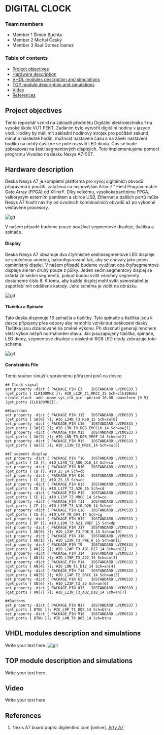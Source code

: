 # DIGITAL CLOCK

### Team members

* Member 1 Šimon Buchta
* Member 2 Michal Český
* Member 3 Raul Gomez Ibanez

### Table of contents

* [Project objectives](#objectives)
* [Hardware description](#hardware)
* [VHDL modules description and simulations](#modules)
* [TOP module description and simulations](#top)
* [Video](#video)
* [References](#references)

<a name="objectives"></a>

## Project objectives

Tento repositář vznikl na základě předmětu Digitální elektrotechnika 1 na vysoké škole VUT FEKT.
Zadáním bylo vytvořit digitální hodiny v jazyce vhdl. Hodiny by měli mít základní hodinový strojek pro počítání sekund, minut a následně hodin, možnost nastavení času a na závěr nastavení budíku na určitý čas kde se poté rozsvítí LED dioda. Čas se bude zobrazovat na šesti segmentových displejích.
Toto implementujeme pomocí programu Vivadeo na desku Nexys A7-50T.

<a name="hardware"></a>

## Hardware description

Deska Nexys A7 je kompletní platforma pro vývoj digitálních obvodů připravená k použití, založená na nejnovějším Artix-7™ Field Programmable Gate Array (FPGA) od Xilinx®. Díky velkému, vysokokapacitnímu FPGA, velkorysým externím pamětem a sbírce USB, Ethernet a dalších portů může Nexys A7 hostit návrhy od úvodních kombinačních obvodů až po výkonné vestavěné procesory.

![git](images/nexys-a7.png)

V našem případě budeme pouze používat segmentové displeje, tlačítka a spínače.

#### Display
Deska Nexys A7 obsahuje dva čtyřmístné sedmisegmentové LED displeje se společnou anodou, nakonfigurované tak, aby se chovaly jako jeden osmimístný displej. V našem případě budeme využívat oba čtyřsegmentové displeje ale ten druhý pouze z půlky. Jeden sedmisegmentový displej se skládá ze sedmi segmentů, pokud budou svítit všechny segmenty dostaneme číslo 8. K tomu, aby každý displej mohl svítit samostatně je zapotřebí mít oddělené katody. Jeho schéma je vidět na obrázku.

![git](images/displej.png)

#### Tlačítka a Spínače

Tato deska disponuje 16 spínačia a tlačítky. Tyto spínače a tlačítka jsou k desce připojeny přes odpory aby nemohlo vzniknout poškození desky. Tlačítka jsou dizainované na změně výkonu. Při stisknutí generují mnohem větší výkon nežpři normáloném stavu. 
Jak josuzapojeny tlačítka, spínače, LED diody, segmentové displeje a následně RGB LED diody zobrazuje toto schema.

![git](images/schemadeska.png)

#### Constraints File
Tento soubor slouží k správnému přiřazení pinů na desce.

```shell
## Clock signal
set_property -dict { PACKAGE_PIN E3    IOSTANDARD LVCMOS33 } [get_ports { CLK100MHZ }]; #IO_L12P_T1_MRCC_35 Sch=clk100mhz
create_clock -add -name sys_clk_pin -period 10.00 -waveform {0 5} [get_ports {CLK100MHZ}];

##Switches
set_property -dict { PACKAGE_PIN J15   IOSTANDARD LVCMOS33 } [get_ports { SW[0] }]; #IO_L24N_T3_RS0_15 Sch=sw[0]
set_property -dict { PACKAGE_PIN L16   IOSTANDARD LVCMOS33 } [get_ports { SW[1] }]; #IO_L3N_T0_DQS_EMCCLK_14 Sch=sw[1]
set_property -dict { PACKAGE_PIN M13   IOSTANDARD LVCMOS33 } [get_ports { SW[2] }]; #IO_L6N_T0_D08_VREF_14 Sch=sw[2]
set_property -dict { PACKAGE_PIN R15   IOSTANDARD LVCMOS33 } [get_ports { SW[3] }]; #IO_L13N_T2_MRCC_14 Sch=sw[3]

##7 segment display
set_property -dict { PACKAGE_PIN T10   IOSTANDARD LVCMOS33 } [get_ports { CA }]; #IO_L24N_T3_A00_D16_14 Sch=ca
set_property -dict { PACKAGE_PIN R10   IOSTANDARD LVCMOS33 } [get_ports { CB }]; #IO_25_14 Sch=cb
set_property -dict { PACKAGE_PIN K16   IOSTANDARD LVCMOS33 } [get_ports { CC }]; #IO_25_15 Sch=cc
set_property -dict { PACKAGE_PIN K13   IOSTANDARD LVCMOS33 } [get_ports { CD }]; #IO_L17P_T2_A26_15 Sch=cd
set_property -dict { PACKAGE_PIN P15   IOSTANDARD LVCMOS33 } [get_ports { CE }]; #IO_L13P_T2_MRCC_14 Sch=ce
set_property -dict { PACKAGE_PIN T11   IOSTANDARD LVCMOS33 } [get_ports { CF }]; #IO_L19P_T3_A10_D26_14 Sch=cf
set_property -dict { PACKAGE_PIN L18   IOSTANDARD LVCMOS33 } [get_ports { CG }]; #IO_L4P_T0_D04_14 Sch=cg
set_property -dict { PACKAGE_PIN H15   IOSTANDARD LVCMOS33 } [get_ports { DP }]; #IO_L19N_T3_A21_VREF_15 Sch=dp
set_property -dict { PACKAGE_PIN J17   IOSTANDARD LVCMOS33 } [get_ports { AN[0] }]; #IO_L23P_T3_FOE_B_15 Sch=an[0]
set_property -dict { PACKAGE_PIN J18   IOSTANDARD LVCMOS33 } [get_ports { AN[1] }]; #IO_L23N_T3_FWE_B_15 Sch=an[1]
set_property -dict { PACKAGE_PIN T9    IOSTANDARD LVCMOS33 } [get_ports { AN[2] }]; #IO_L24P_T3_A01_D17_14 Sch=an[2]
set_property -dict { PACKAGE_PIN J14   IOSTANDARD LVCMOS33 } [get_ports { AN[3] }]; #IO_L19P_T3_A22_15 Sch=an[3]
set_property -dict { PACKAGE_PIN P14   IOSTANDARD LVCMOS33 } [get_ports { AN[4] }]; #IO_L8N_T1_D12_14 Sch=an[4]
set_property -dict { PACKAGE_PIN T14   IOSTANDARD LVCMOS33 } [get_ports { AN[5] }]; #IO_L14P_T2_SRCC_14 Sch=an[5]
set_property -dict { PACKAGE_PIN K2    IOSTANDARD LVCMOS33 } [get_ports { AN[6] }]; #IO_L23P_T3_35 Sch=an[6]
set_property -dict { PACKAGE_PIN U13   IOSTANDARD LVCMOS33 } [get_ports { AN[7] }]; #IO_L23N_T3_A02_D18_14 Sch=an[7]

##Buttons
set_property -dict { PACKAGE_PIN N17   IOSTANDARD LVCMOS33 } [get_ports { BTNC }]; #IO_L9P_T1_DQS_14 Sch=btnc
set_property -dict { PACKAGE_PIN M18   IOSTANDARD LVCMOS33 } [get_ports { BTNU }]; #IO_L4N_T0_D05_14 Sch=btnu
```

<a name="modules"></a>

## VHDL modules description and simulations

Write your text here.
![git](images/simulation-digital-clock.png)
<a name="top"></a>

## TOP module description and simulations

Write your text here.

<a name="video"></a>

## Video

Write your text here

<a name="references"></a>

## References

1. Nexis A7 board popis: digilentinc.com [online]. [Arty A7](https://reference.digilentinc.com/reference/programmable-logic/arty-a7/reference-manual) 
